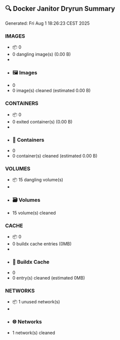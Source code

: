 ## 🔍 Docker Janitor Dryrun Summary
Generated: Fri Aug  1 18:26:23 CEST 2025

### IMAGES
- 📦  0
- 0 dangling image(s) (0.00 B)
- 
- ### 🖼️ Images
- 0
- 0 image(s) cleaned (estimated 0.00 B)

### CONTAINERS
- 📦  0
- 0 exited container(s) (0.00 B)
- 
- ### 🧱 Containers
- 0
- 0 container(s) cleaned (estimated 0.00 B)

### VOLUMES
- 📦  15 dangling volume(s)
- 
- ### 🗃️ Volumes
- 15 volume(s) cleaned

### CACHE
- 📦  0
- 0 buildx cache entries (0MB)
- 
- ### 🧱 Buildx Cache
- 0
- 0 entry(s) cleaned (estimated 0MB)

### NETWORKS
- 📦  1 unused network(s)
- 
- ### 🌐 Networks
- 1 network(s) cleaned

